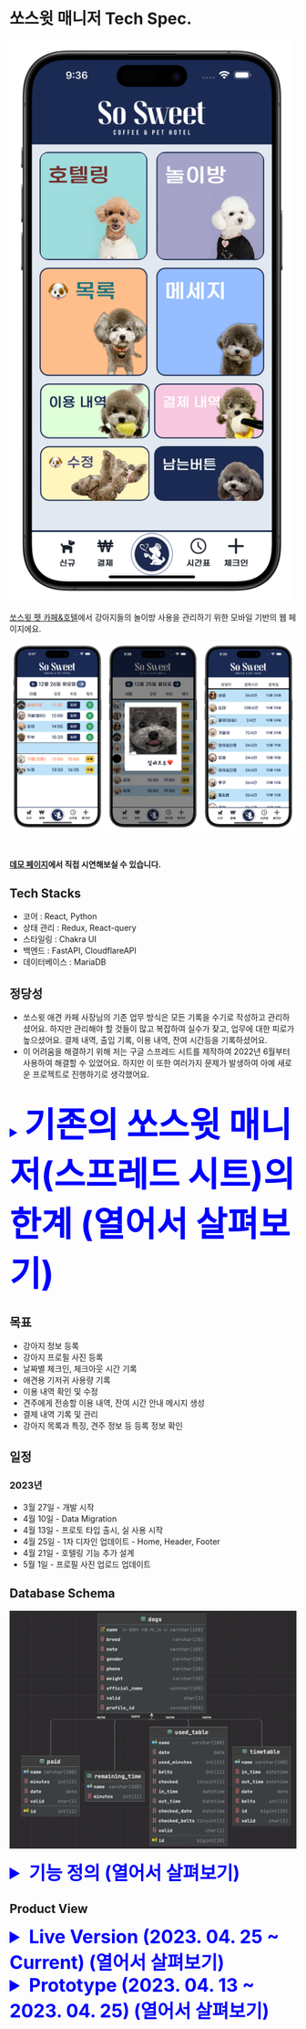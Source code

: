 # 쏘스윗 매니저 Tech Spec.

<div style="justify-contnet: center" display='flex'>
  <img src="./images/main-image-1.png" width=500  alt='main-page'/>
</div>

[쏘스윗 펫 카페&호텔](https://www.instagram.com/sosweet_coffee_pet_hotel/)에서 강아지들의 놀이방 사용을 관리하기 위한 모바일 기반의 웹 페이지에요.

![main-image-2.png](./images/main-image-2.png)

<br />  

__[데모 페이지](http://211.250.82.235:55500/)에서 직접 시연해보실 수 있습니다.__  

## Tech Stacks
- 코어 : React, Python
- 상태 관리 : Redux, React-query
- 스타일링 : Chakra UI
- 백엔드 : FastAPI, CloudflareAPI
- 데이터베이스 : MariaDB

## 정당성

- 쏘스윗 애견 카페 사장님의 기존 업무 방식은 모든 기록을 수기로 작성하고 관리하셨어요. 하지만 관리해야 할 것들이 많고 복잡하여 실수가 잦고, 
업무에 대한 피로가 높으셨어요. 결제 내역, 출입 기록, 이용 내역, 잔여 시간등을 기록하셨어요.
- 이 어려움을 해결하기 위해 저는 구글 스프레드 시트를 제작하여 2022년 6월부터 사용하여 해결할 수 있었어요.
  하지만 이 또한 여러가지 문제가 발생하여 아예 새로운 프로젝트로 진행하기로 생각했어요.

<br/>
<details>
<summary style='font-size: 24px !important; font-weight: bold; color: blue; cursor: pointer'><span style="font-size:250%">기존의 쏘스윗 매니저(스프레드 시트)의 한계 (열어서 살펴보기)</span></summary>

### 스프레드 시트 설계

- 스프레드 시트에서 HH:MM 형식의 Duration을 다루려면 빌트인으로 제공되는 형식과 함수로는 사용이 불가하여, 이에 관한 함수를 사용자 작성 함수(script)로 개발하여 적용
- 고객에게 보낼 사용 내역 메세지를 자동으로 생성하여 주는 코드(IPython, Google Colaboratory) 개발
- 연두색은 사용자의 입력이 허용되는 부분, 분홍색은 입력이 허용되지 않는 부분으로 사용자의 입력에 대한 계산 결과값을 보여주는 부분.
- 2022년 6월 개발 완료 후 사용 시작

#### 월별 사용 시트

![Untitled](./images/Untitled-1.png)

#### 시간 계산기

![Untitled](./images/Untitled-2.png)

#### 데이터베이스 시트

![Untitled](./images/Untitled-3.png)

#### 사용 시간 시트

![Untitled](./images/Untitled-4.png)

#### 남은 시간 시트

![Untitled](./images/Untitled-5.png)

#### 결제 내역

![Untitled](./images/Untitled-6.png)

### 이슈 사항

![Untitled](./images/Untitled-7.png)

- Custom 함수를 적용한 부분들이 작동하지 않으면서 연쇄적으로 다른 곳까지 영향을 미치기 시작함.
- Loading… 으로 표기되며 사용자 작성 함수(script)의 실행 결과를 기다리고 있으나, 구글의 스크립트 서버에서 실행에 대한 요청이 누락되어 결과를 얻지 못 함.
- 사용 시간(분)에 종속된 셀들이 'Loading….'을 받아 NaN(Not a Number)를 나타내어 다른 곳에 영향을 미침

![Untitled](./images/Untitled-8.png)

![Untitled](./images/Untitled-9.png)

![Untitled](./images/Untitled-10.png)

</details>

## 목표

- 강아지 정보 등록
- 강아지 프로필 사진 등록
- 날짜별 체크인, 체크아웃 시간 기록
- 애견용 기저귀 사용량 기록
- 이용 내역 확인 및 수정
- 견주에게 전송할 이용 내역, 잔여 시간 안내 메시지 생성
- 결제 내역 기록 및 관리
- 강아지 목록과 특징, 견주 정보 등 등록 정보 확인

## 일정
### 2023년
- 3월 27일 - 개발 시작
- 4월 10일 - Data Migration
- 4월 13일 - 프로토 타입 출시, 실 사용 시작
- 4월 25일 - 1차 디자인 업데이트 - Home, Header, Footer
- 4월 21일 - 호텔링 기능 추가 설계
- 5월 1일 - 프로필 사진 업로드 업데이트

## Database Schema

![Untitled](./images/Untitled-19.png)

<details>
<summary style='font-size: xx-large; font-weight: bold; color: blue; cursor: pointer'>기능 정의 (열어서 살펴보기)</summary>


### 0. 남은 시간

- 기존에 사용하던 스프레드 시트에서 이관해온 잔여 시간 데이터

### 1. 강아지 등록 정보

- 이름
- 견종
- 특이사항
- 성별
- 견주 전화번호
- 몸무게
- 사용 내역 메세지 생성에 사용될 강아지 이름
- 삭제 여부
- 프로필 사진 API ID

### 2. 결제 내역

- 이름
- 결제시간(분)
- 결제일
- 삭제 여부

### 3. 시간표

- 이름
- 체크인 시간
- 체크아웃 시간
- 이용 날짜
- 기저귀 사용량
- 삭제 여부

### 4. 사용 내역

- 이름
- 이용 날짜
- 이용 시간
- 기저귀 사용량
- 고객에게 사용 내역 메세지 전송 여부
- 체크인 시간
- 체크아웃 시간
- 메세지 전송일
- 기저귀 결제 여부
- 삭제 여부
</details>

## Product View

<details>
<summary style='font-size: xx-large; font-weight: bold; color: blue; cursor: pointer'>
Live Version (2023. 04. 25 ~ Current) (열어서 살펴보기)
</summary>

### 홈화면

![Simulator Screenshot - iPhone 14 Pro Max - 2023-05-30 at 14.31.png](./images/Simulator_Screenshot_-_iPhone_14_Pro_Max_-_2023-05-30_at_14.31.png)

### 당겨서 새로고침

![스크린샷 2023-05-30 오후 2.37.png](./images/pull-to-refresh.png)

### 시간표

![Group 53.png](./images/Group_53.png)

![Group 54.png](./images/Group_54.png)

### 강아지 목록

![Group 55.png](./images/Group_55.png)

### 놀이방 이용 내역 전송

![Group 56.png](./images/Group_56.png)

### 메세지 예시

![KakaoTalk_Snapshot_20230530_144000.png](./images/KakaoTalk_Snapshot_20230530_144000.png)

### 강아지 등록 정보 수정

![Group 57.png](./images/Group_57.png)

![Group 58.png](./images/Group_58.png)

### 결제 내역

![Simulator Screenshot - iPhone 14 Pro Max - 2023-05-30 at 14.41 (1).png](./images/Simulator_Screenshot_-_iPhone_14_Pro_Max_-_2023-05-30_at_14.41_(1).png)

### 놀이방 이용 내역

![Simulator Screenshot - iPhone 14 Pro Max - 2023-05-30 at 14.41.png](./images/Simulator_Screenshot_-_iPhone_14_Pro_Max_-_2023-05-30_at_14.41.png)
</details>

<details>
<summary style='font-size: xx-large; font-weight: bold; color: blue; cursor: pointer'>
Prototype (2023. 04. 13 ~ 2023. 04. 25) (열어서 살펴보기)
</summary>

### 1. 시간표

![Untitled](./images/Untitled-20.png)

![Untitled](./images/Untitled-21.png)

![Untitled](./images/Untitled-22.png)

### 2. 내역

### 2-1. 이용시간 계산

![Untitled](./images/Untitled-23.png)

![Untitled](./images/Untitled-24.png)

### 2-2. 이용 내역

![Untitled](./images/Untitled-25.png)

### 2-3. 결제 내역

![Untitled](./images/Untitled-26.png)

### 2-4. 댕댕이 목록

![Untitled](./images/Untitled-27.png)
</details>
